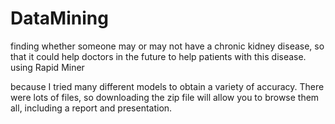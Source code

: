 # DataMining
finding whether someone may or may not have a chronic kidney disease, so that it could help doctors in the future to help patients with this disease.
using Rapid Miner

because I tried many different models to obtain a variety of accuracy. There were lots of files, so downloading the zip file will allow you to browse them all, including a report and presentation.
